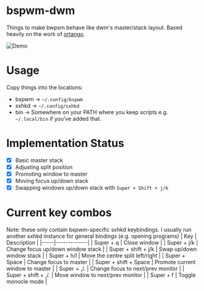 # bspwm-dwm
Things to make bwpsm behave like dwm's master/stack layout. Based heavily on the work of [ortango](https://gist.github.com/ortango/398e8404b031e2990597575f0560618f).

![Demo](https://user-images.githubusercontent.com/13795113/76475195-067a3b80-63f6-11ea-9458-0767a00863d7.gif)

# Usage
Copy things into the locations:
- bspwm -> `~/.config/bspwm`
- sxhkd -> `~/.config/sxhkd`
- bin -> Somewhere on your PATH where you keep scripts e.g. `~/.local/bin` if you've added that.

# Implementation Status
- [x] Basic master stack
- [x] Adjusting split position
- [x] Promoting window to master
- [x] Moving focus up/down stack
- [x] Swapping windows up/down stack with `Super + Shift + j/k`

# Current key combos
Note: these only contain bspwm-specific sxhkd keybindings. I usually run another sxhkd instance for general bindings (e.g. opening programs)
| Key | Description |
|-----|-------------|
| Super + q | Close window |
| Super + j/k | Change focus up/down window stack |
| Super + shift + j/k | Swap up/down window stack |
| Super + h/l | Move the centre split left/right |
| Super + Space | Change focus to master |
| Super + shift + Space | Promote current window to master |
| Super + ,/. | Change focus to next/prev monitor |
| Super + shift + ,/. | Move window to next/prev monitor |
| Super + f | Toggle monocle mode |
